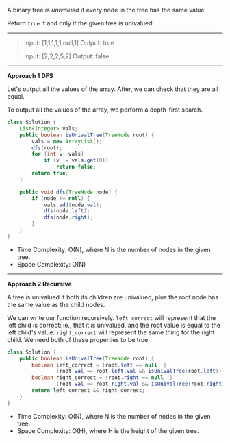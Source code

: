 A binary tree is *univalued* if every node in the tree has the same value.

Return `true` if and only if the given tree is univalued.

---

> Input: [1,1,1,1,1,null,1]
> Output: true
>
> Input: [2,2,2,5,2]
> Output: false

---

**Approach 1 DFS**

Let's output all the values of the array. After, we can check that they are all equal.

To output all the values of the array, we perform a depth-first search.

```JAVA
class Solution {
    List<Integer> vals;
    public boolean isUnivalTree(TreeNode root) {
        vals = new ArrayList();
        dfs(root);
        for (int v: vals)
            if (v != vals.get(0))
                return false;
        return true;
    }

    public void dfs(TreeNode node) {
        if (node != null) {
            vals.add(node.val);
            dfs(node.left);
            dfs(node.right);
        }
    }
}
```

- Time Complexity: O(N), where N is the number of nodes in the given tree.
- Space Complexity: O(N)

---

**Approach 2 Recursive**

A tree is univalued if both its children are univalued, plus the root node has the same value as the child nodes.

We can write our function recursively. `left_correct` will represent that the left child is correct: ie., that it is univalued, and the root value is equal to the left child's value. `right_correct` will represent the same thing for the right child. We need both of these properties to be true.

```java
class Solution {
    public boolean isUnivalTree(TreeNode root) {
        boolean left_correct = (root.left == null ||
                (root.val == root.left.val && isUnivalTree(root.left)));
        boolean right_correct = (root.right == null ||
                (root.val == root.right.val && isUnivalTree(root.right)));
        return left_correct && right_correct;
    }
}
```

- Time Complexity: O(N), where N is the number of nodes in the given tree.
- Space Complexity: O(H), where H is the height of the given tree. 
